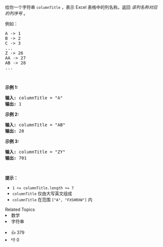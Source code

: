 <p>给你一个字符串&nbsp;<code>columnTitle</code> ，表示 Excel 表格中的列名称。返回 <em>该列名称对应的列序号</em>&nbsp;。</p>

<p>例如：</p>

<pre>
A -&gt; 1
B -&gt; 2
C -&gt; 3
...
Z -&gt; 26
AA -&gt; 27
AB -&gt; 28 
...</pre>

<p>&nbsp;</p>

<p><strong>示例 1:</strong></p>

<pre>
<strong>输入:</strong> columnTitle = "A"
<strong>输出:</strong> 1
</pre>

<p><strong>示例&nbsp;2:</strong></p>

<pre>
<strong>输入: </strong>columnTitle = "AB"
<strong>输出:</strong> 28
</pre>

<p><strong>示例&nbsp;3:</strong></p>

<pre>
<strong>输入: </strong>columnTitle = "ZY"
<strong>输出:</strong> 701</pre>

<p>&nbsp;</p>

<p><strong>提示：</strong></p>

<ul> 
 <li><code>1 &lt;= columnTitle.length &lt;= 7</code></li> 
 <li><code>columnTitle</code> 仅由大写英文组成</li> 
 <li><code>columnTitle</code> 在范围 <code>["A", "FXSHRXW"]</code> 内</li> 
</ul>

<div><div>Related Topics</div><div><li>数学</li><li>字符串</li></div></div><br><div><li>👍 379</li><li>👎 0</li></div>